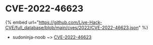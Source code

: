 # CVE-2022-46623
{% embed url="https://github.com/Live-Hack-CVE/full_database/blob/main/cves/2022/CVE-2022-46623.json" %}

* sudoninja-noob ~> [CVE-2022-46623](https://www.alice-snow.ru/2022/database/cve-2022-46623/cve-2022-46623-sudoninja-noob)